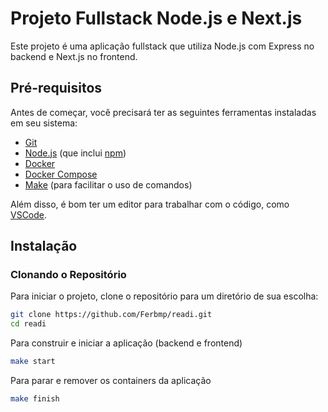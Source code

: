 # Projeto Fullstack Node.js e Next.js

Este projeto é uma aplicação fullstack que utiliza Node.js com Express no backend e Next.js no frontend.

## Pré-requisitos

Antes de começar, você precisará ter as seguintes ferramentas instaladas em seu sistema:

- [Git](https://git-scm.com)
- [Node.js](https://nodejs.org/en/) (que inclui [npm](http://npmjs.com))
- [Docker](https://docker.com/)
- [Docker Compose](https://docs.docker.com/compose/install/)
- [Make](https://www.gnu.org/software/make/) (para facilitar o uso de comandos)

Além disso, é bom ter um editor para trabalhar com o código, como [VSCode](https://code.visualstudio.com/).

## Instalação

### Clonando o Repositório

Para iniciar o projeto, clone o repositório para um diretório de sua escolha:

```bash
git clone https://github.com/Ferbmp/readi.git
cd readi

```

Para construir e iniciar a aplicação (backend e frontend)

```bash
make start
```

Para parar e remover os containers da aplicação

```bash
make finish
```
